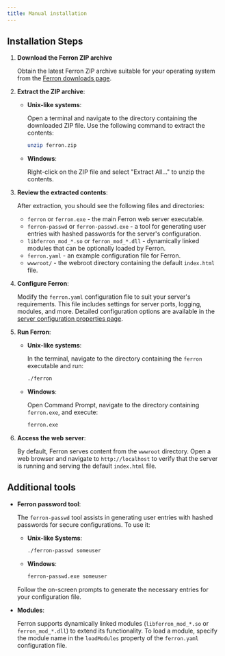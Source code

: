 ```yaml
---
title: Manual installation
---
```


## Installation Steps

1. **Download the Ferron ZIP archive**

   Obtain the latest Ferron ZIP archive suitable for your operating system from the [Ferron downloads page](/download).

2. **Extract the ZIP archive**:

   - **Unix-like systems**:

     Open a terminal and navigate to the directory containing the downloaded ZIP file. Use the following command to extract the contents:
     ```bash
     unzip ferron.zip
     ```

   - **Windows**:

     Right-click on the ZIP file and select "Extract All..." to unzip the contents.
3. **Review the extracted contents**:

   After extraction, you should see the following files and directories:
   - `ferron` or `ferron.exe` - the main Ferron web server executable.
   - `ferron-passwd` or `ferron-passwd.exe` - a tool for generating user entries with hashed passwords for the server's configuration.
   - `libferron_mod_*.so` or `ferron_mod_*.dll` - dynamically linked modules that can be optionally loaded by Ferron.
   - `ferron.yaml` - an example configuration file for Ferron.
   - `wwwroot/` - the webroot directory containing the default `index.html` file.
4. **Configure Ferron**:

   Modify the `ferron.yaml` configuration file to suit your server's requirements. This file includes settings for server ports, logging, modules, and more. Detailed configuration options are available in the [server configuration properties page](/docs/configuration).
5. **Run Ferron**:

   - **Unix-like systems**:

     In the terminal, navigate to the directory containing the `ferron` executable and run:
     ```bash
     ./ferron
     ```
   - **Windows**:

     Open Command Prompt, navigate to the directory containing `ferron.exe`, and execute:
     ```cmd
     ferron.exe
     ```
6. **Access the web server**:

   By default, Ferron serves content from the `wwwroot` directory. Open a web browser and navigate to `http://localhost` to verify that the server is running and serving the default `index.html` file.

## Additional tools

- **Ferron password tool**:

   The `ferron-passwd` tool assists in generating user entries with hashed passwords for secure configurations. To use it:
   - **Unix-like Systems**:
     ```bash
     ./ferron-passwd someuser
     ```
   - **Windows**:
     ```cmd
     ferron-passwd.exe someuser
     ```

   Follow the on-screen prompts to generate the necessary entries for your configuration file.
- **Modules**:

   Ferron supports dynamically linked modules (`libferron_mod_*.so` or `ferron_mod_*.dll`) to extend its functionality. To load a module, specify the module name in the `loadModules` property of the `ferron.yaml` configuration file.